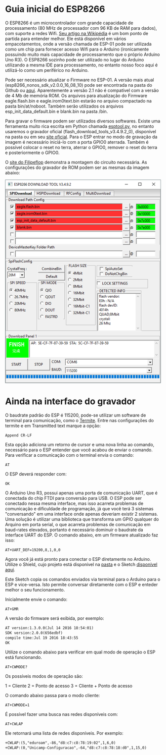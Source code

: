 # Guia inicial do ESP8266

O ESP8266 é um microcontrolador com grande capacidade de processamento (80 MHz de processador com 96 KB de RAM para dados), com suporte a redes Wifi. [Seu artigo na Wikipédia](https://en.wikipedia.org/wiki/ESP8266) é um bom ponto de partida para entender melhor. Ele está disponível em vários empacotamentos, onde a versão chamada de ESP-01 pode ser utilizada como um chip para fornecer acesso Wifi para o Arduino (ironicamente possuindo muito mais capacidade de processamento que o próprio Arduino Uno R3). O ESP8266 sozinho pode ser utilizado no lugar do Arduino utilizando a mesma IDE para processamento, no entanto nosso foco aqui é utilizá-lo como um periférico no Arduino.

Pode ser necessário atualizar o Firmware no ESP-01. A versão mais atual (esp8266_nonos_sdk_v2.0.0_16_08_10) pode ser encontrada na pasta do Github ou [aqui](http://espressif.com/en/support/download/sdks-demos). Aparentemente a versão 2.1 não é compatível com a versão de 4 Mb de memória ROM. Os arquivos para atualização do Firmware eagle.flash.bin e eagle.irom0text.bin estarão no arquivo compactado na pasta bin/at/noboot. Também serão utilizados os arquivos esp_init_data_default.bin e blank.bin na pasta /bin.

Para gravar o firmware podem ser utilizados diversos softwares. Existe uma ferramenta muito rica escrita em Python chamada [esptool.py](https://github.com/espressif/esptool), no entanto usaremos o gravador oficial (flash_download_tools_v3.4.9.2_0), disponível na pasta ou em seu [site oficial](http://www.espressif.com/en/support/download/other-tools). Para o ESP entrar no modo de gravação da imagem é necessário iniciá-lo com a porta GPIO0 aterrada. Também é possível colocar o reset no terra, aterrar o GPIO0, remover o reset do terra e posteriormente o GPIO0.

O [site do Filipeflop](http://blog.filipeflop.com/wireless/upgrade-de-firmware-do-modulo-esp8266.html) demonstra a montagem do circuito necessária. As configurações do gravador de ROM podem ser as mesmas da imagem abaixo:

![Gravador](https://github.com/ricardozago/ESP8266/blob/master/Imagens/Gravador_ESP.png)

# Ainda na interface do gravador

O baudrate padrão do ESP é 115200, pode-se utilizar um software de terminal para comunicação, como o [Termite](https://www.compuphase.com/software_termite.htm). Entre nas configurações do termite e em Transmitted text marque a opção:

    Append CR-LF
    
Esta opção adiciona um retorno de cursor e uma nova linha ao comando, necessário para o ESP entender que você acabou de enviar o comando. Para verificar a comunicação com o terminal envia o comando:

    AT

O ESP deverá responder com:

    OK

O Arduino Uno R3, possui apenas uma porta de comunicação UART, que é conectada do chip FTDI para conversão para USB. O ESP pode ser conectado nessa mesma interface, mas isso acarreta problemas de comunicação e dificuldade de programação, já que você terá 3 sistemas "conversando" em uma interface onde apenas deveriam existir 2 sistemas. Uma solução é utilizar uma biblioteca que transforma um GPIO qualquer do Arquino em porta serial, o que acarreta problemas de comunicação em baud-rates elevados, portanto é necessário dominuir o baudrate da interface UART do ESP. O comando abaixo, em um firmware atualizado faz isso:

    AT+UART_DEF=19200,8,1,0,0
    
Agora você já está pronto para conectar o ESP diretamente no Arduino. Utilize o Shield, cujo projeto está disponível na [pasta]() e o Sketch [disponível aqui](https://github.com/ricardozago/ESP8266/tree/master/Espelho).

Este Sketch copia os comandos enviados via terminal para o Arduino para o ESP e vice-versa. Isto permite conversar diretamente com o ESP e enteder melhor o seu funcionamento.

Inicialmente envie o comando:

    AT+GMR

A versão do firmware será exibida, por exemplo:

    AT version:1.3.0.0(Jul 14 2016 18:54:01)
    SDK version:2.0.0(656edbf)
    compile time:Jul 19 2016 18:43:55
    OK

Utilize o comando abaixo para verificar em qual modo de operação o ESP está funcionando.

    AT+CWMODE?

Os possíveis modos de operação são:

1 = Cliente
2 = Ponto de acesso
3 = Cliente + Ponto de acesso

O comando abaixo passa para o modo cliente:

    AT+CWMODE=1
    
É possível fazer uma busca nas redes disponíveis com:

    AT+CWLAP
    
Ele retornará uma lista de redes disponíveis. Por exemplo:

    +CWLAP:(5,"eduroam",-86,"d8:c7:c8:78:19:02",1,6,0)
    +CWLAP:(0,"Unicamp-Configuracao",-64,"d8:c7:c8:78:18:d0",1,15,0)
